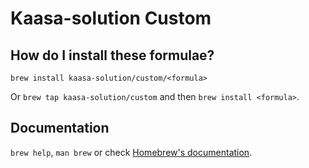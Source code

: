 # Kaasa-solution Custom

## How do I install these formulae?

`brew install kaasa-solution/custom/<formula>`

Or `brew tap kaasa-solution/custom` and then `brew install <formula>`.

## Documentation

`brew help`, `man brew` or check [Homebrew's documentation](https://docs.brew.sh).
